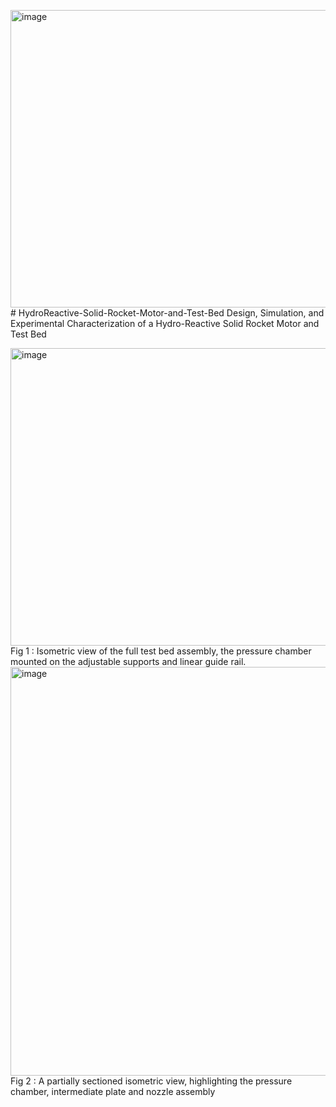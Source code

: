 <img width="932" height="476" alt="image" src="https://github.com/user-attachments/assets/31c22101-812b-463f-8b61-8e9539738bf1" /># HydroReactive-Solid-Rocket-Motor-and-Test-Bed
Design, Simulation, and Experimental Characterization  of a Hydro-Reactive Solid Rocket Motor and Test Bed

<img width="932" height="476" alt="image" src="https://github.com/user-attachments/assets/d23ef7ce-c0e0-4f9a-b160-0dc83eeaf35c" />
Fig 1 : Isometric view of the full test bed assembly, the pressure chamber mounted on the adjustable supports and linear guide rail.

<img width="1303" height="654" alt="image" src="https://github.com/user-attachments/assets/5e3a3fcc-ae7b-4eab-abc0-4bbb5744454f" />
Fig 2 : A partially sectioned isometric view, highlighting the pressure chamber, intermediate plate and nozzle assembly
